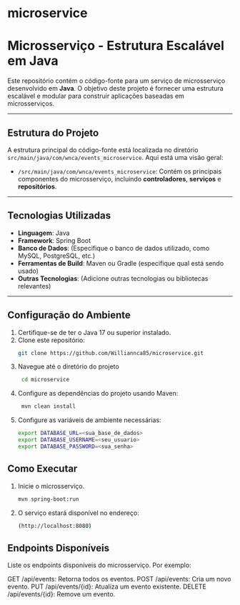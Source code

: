 # microservice

# Microsserviço - Estrutura Escalável em Java

Este repositório contém o código-fonte para um serviço de microsserviço desenvolvido em **Java**. O objetivo deste projeto é fornecer uma estrutura escalável e modular para construir aplicações baseadas em microsserviços.

---

## Estrutura do Projeto

A estrutura principal do código-fonte está localizada no diretório `src/main/java/com/wnca/events_microservice`. Aqui está uma visão geral:

- `/src/main/java/com/wnca/events_microservice`: 
  Contém os principais componentes do microsserviço, incluindo **controladores**, **serviços** e **repositórios**.

---

## Tecnologias Utilizadas

- **Linguagem**: Java
- **Framework**: Spring Boot
- **Banco de Dados**: (Especifique o banco de dados utilizado, como MySQL, PostgreSQL, etc.)
- **Ferramentas de Build**: Maven ou Gradle (especifique qual está sendo usado)
- **Outras Tecnologias**: (Adicione outras tecnologias ou bibliotecas relevantes)

---

## Configuração do Ambiente

1. Certifique-se de ter o Java 17 ou superior instalado.
2. Clone este repositório:
   ```bash
   git clone https://github.com/Williannca85/microservice.git
   
3. Navegue até o diretório do projeto
   ```bash
    cd microservice
4. Configure as dependências do projeto usando Maven:
   ```bash
    mvn clean install
5. Configure as variáveis de ambiente necessárias:
    ```bash
    export DATABASE_URL=<sua_base_de_dados>
    export DATABASE_USERNAME=<seu_usuario>
    export DATABASE_PASSWORD=<sua_senha>

 ## Como Executar
1. Inicie o microsserviço.
   ```bash
   mvn spring-boot:run
2. O serviço estará disponível no endereço:
   ```bash
   (http://localhost:8080)

## Endpoints Disponíveis

Liste os endpoints disponíveis do microsserviço. Por exemplo:

GET /api/events: Retorna todos os eventos.
POST /api/events: Cria um novo evento.
PUT /api/events/{id}: Atualiza um evento existente.
DELETE /api/events/{id}: Remove um evento.









